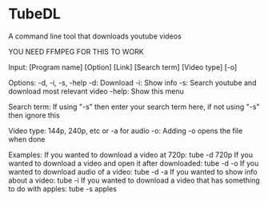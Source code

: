 # TubeDL
A command line tool that downloads youtube videos

YOU NEED FFMPEG FOR THIS TO WORK

Input: [Program name] [Option] [Link] [Search term] [Video type] [-o]

Options: -d, -i, -s, -help
    -d: Download
    -i: Show info
    -s: Search youtube and download most relevant video
    -help: Show this menu

Search term:
    If using "-s" then enter your search term here, if not using "-s" then ignore this

Video type: 144p, 240p, etc or -a for audio
-o: Adding -o opens the file when done

Examples:
    If you wanted to download a video at 720p: tube -d <link> 720p
    If you wanted to download a video and open it after downloaded: tube -d <link> <resolution> -o
    If you wanted to download audio of a video: tube -d <link> -a
    If you wanted to show info about a video: tube -i <link>
    If you wanted to download a video that has something to do with apples: tube -s apples